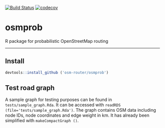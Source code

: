 <!-- README.md is generated from README.Rmd. Please edit that file -->
[![Build Status](https://travis-ci.org/osm-router/osmprob.svg?branch=master)](https://travis-ci.org/osm-router/osmprob) [![codecov](https://codecov.io/gh/osm-router/osmprob/branch/master/graph/badge.svg)](https://codecov.io/gh/osm-router/osmprob)

osmprob
=======

R package for probabilistic OpenStreetMap routing

------------------------------------------------------------------------

Install
-------

``` r
devtools::install_github ('osm-router/osmprob')
```

Test road graph
---------------

A sample graph for testing purposes can be found in `tests/sample_graph.Rda`. It can be accessed with `readRDS (file='tests/sample_graph.Rda')`. The graph contains OSM data including node IDs, node coordinates and edge weight in km. It has already been simplified with `makeCompactGraph ()`.
